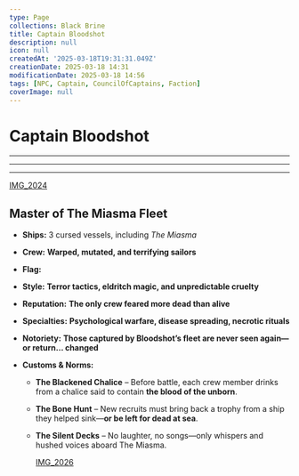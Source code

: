 ```yaml
---
type: Page
collections: Black Brine
title: Captain Bloodshot
description: null
icon: null
createdAt: '2025-03-18T19:31:31.049Z'
creationDate: 2025-03-18 14:31
modificationDate: 2025-03-18 14:56
tags: [NPC, Captain, CouncilOfCaptains, Faction]
coverImage: null
---
```


# Captain Bloodshot

---


---



---

[IMG_2024](https://app.capacities.io/31f71015-b54c-41a2-8667-93c80b54b876/a31fb0a3-c3f3-47d0-92a6-311f60c0a0ee)

## **Master of The Miasma Fleet**

- **Ships:** 3 cursed vessels, including *The Miasma*

- **Crew:** **Warped, mutated, and terrifying sailors**

- **Flag:** 

- **Style:** **Terror tactics, eldritch magic, and unpredictable cruelty**

- **Reputation:** **The only crew feared more dead than alive**

- **Specialties:** **Psychological warfare, disease spreading, necrotic rituals**

- **Notoriety:** **Those captured by Bloodshot’s fleet are never seen again—or return… changed**

- **Customs & Norms:**

    - **The Blackened Chalice** – Before battle, each crew member drinks from a chalice said to contain **the blood of the unborn**.

    - **The Bone Hunt** – New recruits must bring back a trophy from a ship they helped sink—**or be left for dead at sea**.

    - **The Silent Decks** – No laughter, no songs—only whispers and hushed voices aboard The Miasma.

        [IMG_2026](https://app.capacities.io/31f71015-b54c-41a2-8667-93c80b54b876/3ff71b73-2f9a-4095-bd59-295dabc993a9)
